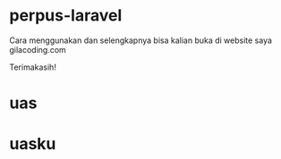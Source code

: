 # perpus-laravel
Cara menggunakan dan selengkapnya bisa kalian buka di website saya gilacoding.com

Terimakasih!
# uas
# uasku
